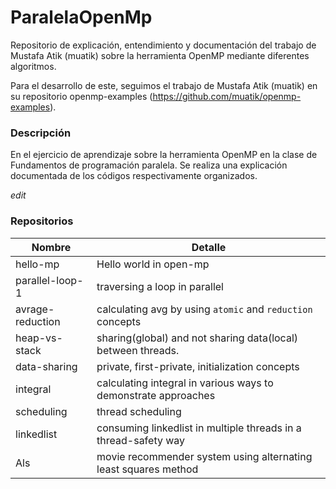 # ParalelaOpenMp
Repositorio de explicación, entendimiento y documentación del trabajo de Mustafa Atik (muatik) sobre la herramienta OpenMP mediante diferentes algoritmos.

Para el desarrollo de este, seguimos el trabajo de Mustafa Atik (muatik) en su repositorio openmp-examples (https://github.com/muatik/openmp-examples).

### Descripción 
En el ejercicio de aprendizaje sobre la herramienta OpenMP en la clase de Fundamentos de programación paralela.
Se realiza una explicación documentada de los códigos respectivamente organizados.

*edit*
### Repositorios
| Nombre           | Detalle                                                     |
|------------------|-----------------------------------------------------------------|
| hello-mp         | Hello world in open-mp                                          |
| parallel-loop-1  | traversing a loop in parallel                                   |
| avrage-reduction | calculating avg by using `atomic` and `reduction` concepts      |
| heap-vs-stack    | sharing(global) and not sharing data(local) between threads.    |
| data-sharing     | private, first-private, initialization concepts                 |
| integral         | calculating integral in various ways to demonstrate approaches  |
| scheduling       | thread scheduling                                               |
| linkedlist       | consuming linkedlist in multiple threads in a thread-safety way |
| Als              | movie recommender system using alternating least squares method  |



